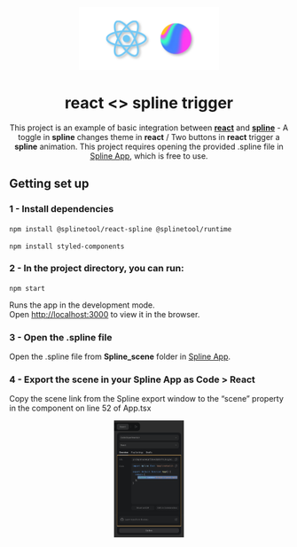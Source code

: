 <p align="center">
  <img src="https://github.com/edwindharris/spline.design-react-trigger/blob/main/public/react-spline-icons.svg" style="width: 50%"/>
</p>
<div align="center">
  
#  react <> spline trigger 
  
  This project is an example of basic integration between <b>[react](https://reactjs.org/)</b> and <b>[spline](https://spline.design/)</b> - A toggle in <b>spline</b> changes theme in <b>react</b> / Two buttons in <b>react</b> trigger a <b>spline</b> animation. This project requires opening the provided .spline file in [Spline App](https://app.spline.design/), which is free to use. 

<div align="left">

## Getting set up

### 1 - Install dependencies

`npm install @splinetool/react-spline @splinetool/runtime`
 
`npm install styled-components`

### 2 - In the project directory, you can run:

`npm start`

Runs the app in the development mode.\
Open [http://localhost:3000](http://localhost:3000) to view it in the browser.

### 3 - Open the .spline file 

  Open the .spline file from <b>Spline_scene</b> folder in [Spline App](https://app.spline.design/).

### 4 - Export the scene in your Spline App as <b>Code > React</b>
 
Copy the scene link from the Spline export window to the “scene” property in the <Spline> component on line 52 of App.tsx

<p align="center">
  <img src="https://github.com/edwindharris/spline.design-react-trigger/blob/main/public/spline-export-screenshot.png" style="width: 25%"/>
</p>  
